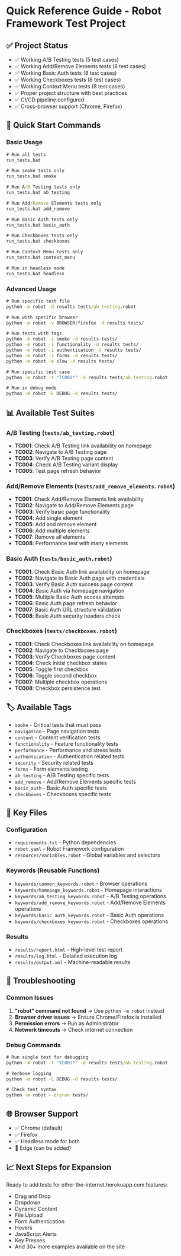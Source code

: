 # Quick Reference Guide - Robot Framework Test Project

## ✅ Project Status
- ✅ Working A/B Testing tests (5 test cases)
- ✅ Working Add/Remove Elements tests (8 test cases)
- ✅ Working Basic Auth tests (8 test cases)
- ✅ Working Checkboxes tests (8 test cases)
- ✅ Working Context Menu tests (8 test cases)
- ✅ Proper project structure with best practices
- ✅ CI/CD pipeline configured
- ✅ Cross-browser support (Chrome, Firefox)

## 🚀 Quick Start Commands

### Basic Usage
```cmd
# Run all tests
run_tests.bat

# Run smoke tests only
run_tests.bat smoke

# Run A/B Testing tests only
run_tests.bat ab_testing

# Run Add/Remove Elements tests only
run_tests.bat add_remove

# Run Basic Auth tests only
run_tests.bat basic_auth

# Run Checkboxes tests only
run_tests.bat checkboxes

# Run Context Menu tests only
run_tests.bat context_menu

# Run in headless mode
run_tests.bat headless
```

### Advanced Usage
```cmd
# Run specific test file
python -m robot -d results tests/ab_testing.robot

# Run with specific browser
python -m robot -v BROWSER:firefox -d results tests/

# Run tests with tags
python -m robot -i smoke -d results tests/
python -m robot -i functionality -d results tests/
python -m robot -i authentication -d results tests/
python -m robot -i forms -d results tests/
python -m robot -e slow -d results tests/

# Run specific test case
python -m robot -t "TC001*" -d results tests/ab_testing.robot

# Run in debug mode
python -m robot -L DEBUG -d results tests/
```

## 📊 Available Test Suites

### A/B Testing (`tests/ab_testing.robot`)
- **TC001**: Check A/B Testing link availability on homepage
- **TC002**: Navigate to A/B Testing page  
- **TC003**: Verify A/B Testing page content
- **TC004**: Check A/B Testing variant display
- **TC005**: Test page refresh behavior

### Add/Remove Elements (`tests/add_remove_elements.robot`)
- **TC001**: Check Add/Remove Elements link availability
- **TC002**: Navigate to Add/Remove Elements page
- **TC003**: Verify basic page functionality
- **TC004**: Add single element
- **TC005**: Add and remove element
- **TC006**: Add multiple elements
- **TC007**: Remove all elements
- **TC008**: Performance test with many elements

### Basic Auth (`tests/basic_auth.robot`)
- **TC001**: Check Basic Auth link availability on homepage
- **TC002**: Navigate to Basic Auth page with credentials
- **TC003**: Verify Basic Auth success page content
- **TC004**: Basic Auth via homepage navigation
- **TC005**: Multiple Basic Auth access attempts
- **TC006**: Basic Auth page refresh behavior
- **TC007**: Basic Auth URL structure validation
- **TC008**: Basic Auth security headers check

### Checkboxes (`tests/checkboxes.robot`)
- **TC001**: Check Checkboxes link availability on homepage
- **TC002**: Navigate to Checkboxes page
- **TC003**: Verify Checkboxes page content
- **TC004**: Check initial checkbox states
- **TC005**: Toggle first checkbox
- **TC006**: Toggle second checkbox
- **TC007**: Multiple checkbox operations
- **TC008**: Checkbox persistence test

## 🏷️ Available Tags
- `smoke` - Critical tests that must pass
- `navigation` - Page navigation tests
- `content` - Content verification tests
- `functionality` - Feature functionality tests
- `performance` - Performance and stress tests
- `authentication` - Authentication related tests
- `security` - Security related tests
- `forms` - Form elements testing
- `ab_testing` - A/B Testing specific tests
- `add_remove` - Add/Remove Elements specific tests
- `basic_auth` - Basic Auth specific tests
- `checkboxes` - Checkboxes specific tests

## 📁 Key Files

### Configuration
- `requirements.txt` - Python dependencies
- `robot.yaml` - Robot Framework configuration
- `resources/variables.robot` - Global variables and selectors

### Keywords (Reusable Functions)
- `keywords/common_keywords.robot` - Browser operations
- `keywords/homepage_keywords.robot` - Homepage interactions
- `keywords/ab_testing_keywords.robot` - A/B Testing operations
- `keywords/add_remove_keywords.robot` - Add/Remove Elements operations
- `keywords/basic_auth_keywords.robot` - Basic Auth operations
- `keywords/checkboxes_keywords.robot` - Checkboxes operations

### Results
- `results/report.html` - High-level test report
- `results/log.html` - Detailed execution log
- `results/output.xml` - Machine-readable results

## 🔧 Troubleshooting

### Common Issues
1. **"robot" command not found** → Use `python -m robot` instead
2. **Browser driver issues** → Ensure Chrome/Firefox is installed
3. **Permission errors** → Run as Administrator
4. **Network timeouts** → Check internet connection

### Debug Commands
```cmd
# Run single test for debugging
python -m robot -t "TC001*" -d results tests/ab_testing.robot

# Verbose logging
python -m robot -L DEBUG -d results tests/

# Check test syntax
python -m robot --dryrun tests/
```

## 🌐 Browser Support
- ✅ Chrome (default)
- ✅ Firefox
- ✅ Headless mode for both
- 🔄 Edge (can be added)

## 📈 Next Steps for Expansion
Ready to add tests for other the-internet.herokuapp.com features:
- Drag and Drop
- Dropdown
- Dynamic Content
- File Upload
- Form Authentication
- Hovers
- JavaScript Alerts
- Key Presses
- And 30+ more examples available on the site
